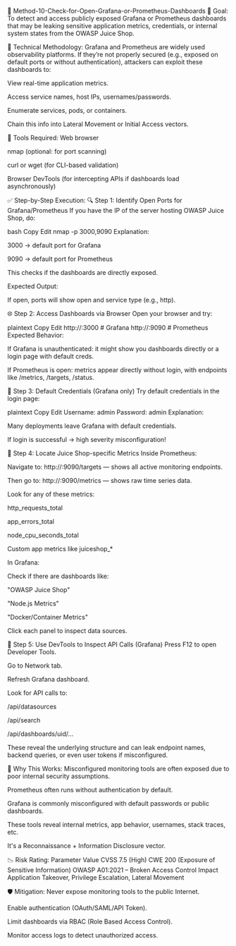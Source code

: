 📂 Method-10-Check-for-Open-Grafana-or-Prometheus-Dashboards
🧠 Goal:
To detect and access publicly exposed Grafana or Prometheus dashboards that may be leaking sensitive application metrics, credentials, or internal system states from the OWASP Juice Shop.

🧪 Technical Methodology:
Grafana and Prometheus are widely used observability platforms. If they’re not properly secured (e.g., exposed on default ports or without authentication), attackers can exploit these dashboards to:

View real-time application metrics.

Access service names, host IPs, usernames/passwords.

Enumerate services, pods, or containers.

Chain this info into Lateral Movement or Initial Access vectors.

🔧 Tools Required:
Web browser

nmap (optional: for port scanning)

curl or wget (for CLI-based validation)

Browser DevTools (for intercepting APIs if dashboards load asynchronously)

✅ Step-by-Step Execution:
🔍 Step 1: Identify Open Ports for Grafana/Prometheus
If you have the IP of the server hosting OWASP Juice Shop, do:

bash
Copy
Edit
nmap -p 3000,9090 <target-ip>
Explanation:

3000 → default port for Grafana

9090 → default port for Prometheus

This checks if the dashboards are directly exposed.

Expected Output:

If open, ports will show open and service type (e.g., http).

🌐 Step 2: Access Dashboards via Browser
Open your browser and try:

plaintext
Copy
Edit
http://<target-ip>:3000        # Grafana
http://<target-ip>:9090        # Prometheus
Expected Behavior:

If Grafana is unauthenticated: it might show you dashboards directly or a login page with default creds.

If Prometheus is open: metrics appear directly without login, with endpoints like /metrics, /targets, /status.

🔐 Step 3: Default Credentials (Grafana only)
Try default credentials in the login page:

plaintext
Copy
Edit
Username: admin
Password: admin
Explanation:

Many deployments leave Grafana with default credentials.

If login is successful → high severity misconfiguration!

🧠 Step 4: Locate Juice Shop-specific Metrics
Inside Prometheus:

Navigate to: http://<target-ip>:9090/targets — shows all active monitoring endpoints.

Then go to: http://<target-ip>:9090/metrics — shows raw time series data.

Look for any of these metrics:

http_requests_total

app_errors_total

node_cpu_seconds_total

Custom app metrics like juiceshop_*

In Grafana:

Check if there are dashboards like:

"OWASP Juice Shop"

"Node.js Metrics"

"Docker/Container Metrics"

Click each panel to inspect data sources.

🔎 Step 5: Use DevTools to Inspect API Calls (Grafana)
Press F12 to open Developer Tools.

Go to Network tab.

Refresh Grafana dashboard.

Look for API calls to:

/api/datasources

/api/search

/api/dashboards/uid/...

These reveal the underlying structure and can leak endpoint names, backend queries, or even user tokens if misconfigured.

🧠 Why This Works:
Misconfigured monitoring tools are often exposed due to poor internal security assumptions.

Prometheus often runs without authentication by default.

Grafana is commonly misconfigured with default passwords or public dashboards.

These tools reveal internal metrics, app behavior, usernames, stack traces, etc.

It's a Reconnaissance + Information Disclosure vector.

📉 Risk Rating:
Parameter	Value
CVSS	7.5 (High)
CWE	200 (Exposure of Sensitive Information)
OWASP	A01:2021 – Broken Access Control
Impact	Application Takeover, Privilege Escalation, Lateral Movement

🛡️ Mitigation:
Never expose monitoring tools to the public Internet.

Enable authentication (OAuth/SAML/API Token).

Limit dashboards via RBAC (Role Based Access Control).

Monitor access logs to detect unauthorized access.

